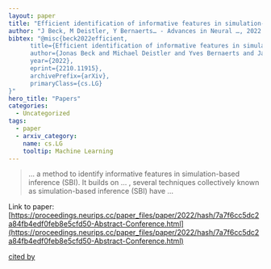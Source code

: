 ```yaml
---
layout: paper
title: "Efficient identification of informative features in simulation-based inference"
author: "J Beck, M Deistler, Y Bernaerts… - Advances in Neural …, 2022 - proceedings.neurips.cc"
bibtex: "@misc{beck2022efficient,
      title={Efficient identification of informative features in simulation-based inference},
      author={Jonas Beck and Michael Deistler and Yves Bernaerts and Jakob Macke and Philipp Berens},
      year={2022},
      eprint={2210.11915},
      archivePrefix={arXiv},
      primaryClass={cs.LG}
}"
hero_title: "Papers"
categories:
  - Uncategorized
tags:
  - paper
  - arxiv_category:
    name: cs.LG
    tooltip: Machine Learning
---
```

>… a method to identify informative features in simulation-based inference (SBI). It builds on … , several techniques collectively known as simulation-based inference (SBI) have …

Link to paper: [https://proceedings.neurips.cc/paper_files/paper/2022/hash/7a7f6cc5dc2a84fb4edf0feb8e5cfd50-Abstract-Conference.html](https://proceedings.neurips.cc/paper_files/paper/2022/hash/7a7f6cc5dc2a84fb4edf0feb8e5cfd50-Abstract-Conference.html)

[cited by](https://scholar.google.com/scholar?cites=9408830879778530143&as_sdt=5,44&sciodt=0,44&hl=en&num=20)
